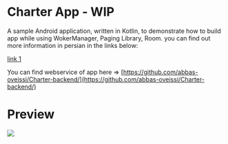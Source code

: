 # Charter App - WIP

A sample Android application, written in Kotlin, to demonstrate how to build app while using WokerManager, Paging Library, Room. you can find out more information in persian in the links below:

[link 1](http://vrgl.ir/5DNRL)

ِYou can find webservice of app here => [https://github.com/abbas-oveissi/Charter-backend/](https://github.com/abbas-oveissi/Charter-backend/)

# Preview

![](artwork/screenshots.png)

